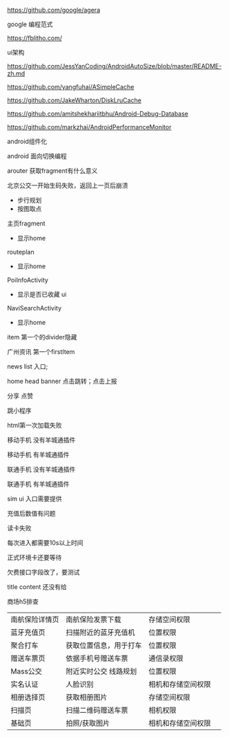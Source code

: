 https://github.com/google/agera

google 编程范式

https://fblitho.com/

ui架构

https://github.com/JessYanCoding/AndroidAutoSize/blob/master/README-zh.md



https://github.com/yangfuhai/ASimpleCache

https://github.com/JakeWharton/DiskLruCache

https://github.com/amitshekhariitbhu/Android-Debug-Database

https://github.com/markzhai/AndroidPerformanceMonitor





android组件化

android 面向切换编程

arouter 获取fragment有什么意义

北京公交一开始生码失败，返回上一页后崩溃



+ 步行规划
+ 按图取点

主页fragment

+ 显示home

routeplan

+ 显示home

PoiInfoActivity

+ 显示是否已收藏 ui

NaviSearchActivity

+ 显示home



item 第一个的divider隐藏

广州资讯 第一个firstItem

news list 入口;

 home head banner 点击跳转；点击上报

分享 点赞

跳小程序

html第一次加载失败



移动手机 没有羊城通插件

移动手机 有羊城通插件

联通手机 没有羊城通插件

联通手机 有羊城通插件

sim ui 入口需要提供

充值后数值有问题

读卡失败

每次进入都需要10s以上时间

正式环境卡还要等待



欠费接口字段改了，要测试



title content 还没有给

商场h5排查



|                |                        |                    |      |
| -------------- | ---------------------- | ------------------ | ---- |
| 南航保险详情页 | 南航保险发票下载       | 存储空间权限       |      |
| 蓝牙充值页     | 扫描附近的蓝牙充值机   | 位置权限           |      |
| 聚合打车       | 获取位置信息，用于打车 | 位置权限           |      |
| 赠送车票页     | 依据手机号赠送车票     | 通信录权限         |      |
| Mass公交       | 附近实时公交 线路规划  | 位置权限           |      |
| 实名认证       | 人脸识别               | 相机和存储空间权限 |      |
| 相册选择页     | 获取相册图片           | 存储空间权限       |      |
| 扫描页         | 扫描二维码赠送车票     | 相机权限           |      |
| 基础页         | 拍照/获取图片          | 相机和存储空间权限 |      |

